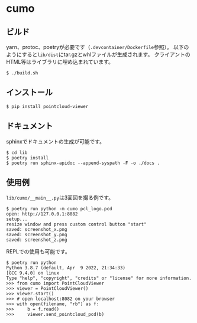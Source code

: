 # cumo

## ビルド

yarn、protoc、poetryが必要です（`.devcontainer/Dockerfile`参照）。
以下のようにすると`lib/dist`にtar.gzとwhlファイルが生成されます。
クライアントのHTML等はライブラリに埋め込まれています。

```console
$ ./build.sh
```

## インストール

```console
$ pip install pointcloud-viewer
```

## ドキュメント

sphinxでドキュメントの生成が可能です。

```console
$ cd lib
$ poetry install
$ poetry run sphinx-apidoc --append-syspath -F -o ./docs .
```

## 使用例

`lib/cumo/__main__.py`は3面図を撮る例です。

```console
$ poetry run python -m cumo pcl_logo.pcd
open: http://127.0.0.1:8082
setup...
resize window and press custom control button "start"
saved: screenshot_x.png
saved: screenshot_y.png
saved: screenshot_z.png
```

REPLでの使用も可能です。

```console
$ poetry run python
Python 3.8.7 (default, Apr  9 2022, 21:34:33)
[GCC 9.4.0] on linux
Type "help", "copyright", "credits" or "license" for more information.
>>> from cumo import PointCloudViewer
>>> viewer = PointCloudViewer()
>>> viewer.start()
>>> # open localhost:8082 on your browser
>>> with open(filename, "rb") as f:
>>>     b = f.read()
>>>     viewer.send_pointcloud_pcd(b)
```

